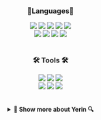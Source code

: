 
<!--
**jiyerin/jiyerin** is a ✨ _special_ ✨ repository because its `README.md` (this file) appears on your GitHub profile.

Here are some ideas to get you started:

- 🔭 I’m currently working on ...
- 🌱 I’m currently learning ...
- 👯 I’m looking to collaborate on ...
- 🤔 I’m looking for help with ...
- 💬 Ask me about ...
- 📫 How to reach me: ...
- 😄 Pronouns: ...
- ⚡ Fun fact: ...
-->
<div align=center>
  <h3>🌱Languages🌱</h3>
</div>
<div align=center>
  	<img src="https://img.shields.io/badge/HTML5-E34F26?style=for-the-badge&logo=HTML5&logoColor=white">
  	<img src="https://img.shields.io/badge/CSS3-1572B6?style=for-the-badge&logo=CSS3&logoColor=white">
  	<img src="https://img.shields.io/badge/JavaScript-F7DF1E?style=for-the-badge&logo=JavaScript&logoColor=white">
  	<img src="https://img.shields.io/badge/jQuery-0769AD?style=for-the-badge&logo=jQuery&logoColor=white">
  	<img src="https://img.shields.io/badge/Java-007396?style=for-the-badge&logo=Java&logoColor=white">
	<br>
	<img src="https://img.shields.io/badge/Python-007396?style=for-the-badge&logo=Python&logoColor=white">
	<img src="https://img.shields.io/badge/c-A8B9CC?style=for-the-badge&logo=c&logoColor=white">
	<img src="https://img.shields.io/badge/React-61DAFB?style=for-the-badge&logo=React&logoColor=white">
	<img src="https://img.shields.io/badge/scss-CC6699?style=for-the-badge&logo=scsst&logoColor=white">
</div>
<br>
<div align=center>
  <h3>🛠 Tools 🛠</h3>
</div>
<div align=center>
	<img src="https://img.shields.io/badge/Eclipse%20IDE-2C2255?style=for-the-badge&logo=Eclipse%20IDE&logoColor=white">
	<img src="https://img.shields.io/badge/Visual%20Studio%20Code-007396?style=for-the-badge&logo=Java&logoColor=white">
	<img src="https://img.shields.io/badge/visual%20studio-5C2D91?style=for-the-badge&logo=Java&logoColor=white">
	<br>
	<img src="https://img.shields.io/badge/GitHub-181717?style=for-the-badge&logo=GitHub&logoColor=white">
	<img src="https://img.shields.io/badge/sourcetree-0052CC?style=for-the-badge&logo=GitHub&logoColor=white">
  	<img src="http://img.shields.io/badge/-figma-F24E1E?style=for-the-badge&logo=figma&logoColor=white"/>
</div>
<br><br>
<details>
<summary align=center><strong>🔎 Show  more about Yerin 🔍</strong></summary>
<div align=center>
  <h3>🏆 Awards 🏆</h3>
</div>
<div align=center>
  <p>- Hallym Univ. 제1회 인공지능융합학부 학술제 최우수상 수상 (2022.12)</p>
  <p>- Hallym Univ. 제6회 Hallym SW Week 오픈소스 웹개발 해커톤 장려상 수상 (2023.11)</p>
</div>
